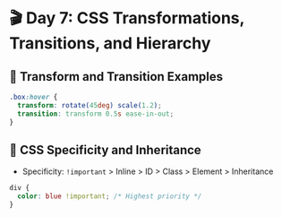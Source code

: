 # 🎬 Day 7: CSS Transformations, Transitions, and Hierarchy

## 🔄 Transform and Transition Examples
```css
.box:hover {
  transform: rotate(45deg) scale(1.2);
  transition: transform 0.5s ease-in-out;
}
```

## 🏅 CSS Specificity and Inheritance
- Specificity: `!important` > Inline > ID > Class > Element > Inheritance
```css
div {
  color: blue !important; /* Highest priority */
}
```